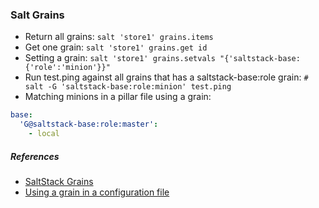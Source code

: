 
### Salt Grains

- Return all grains: `salt 'store1' grains.items`
- Get one grain: `salt 'store1' grains.get id`
- Setting a grain: `salt 'store1' grains.setvals "{'saltstack-base:{'role':'minion'}}"`
- Run test.ping against all grains that has a saltstack-base:role grain:  `# salt -G 'saltstack-base:role:minion' test.ping`
- Matching minions in a pillar file using a grain:

```yaml
base:
  'G@saltstack-base:role:master':  
    - local
```

##### References
- [SaltStack Grains](http://docs.saltstack.com/en/latest/topics/targeting/grains.html)
- [Using a grain in a configuration file](http://serverfault.com/questions/676796/how-to-use-saltstack-to-manage-different-config-file-for-different-minions)
